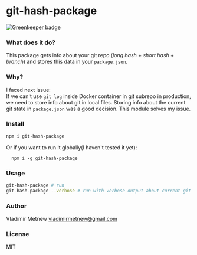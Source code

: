 # git-hash-package

[![Greenkeeper badge](https://badges.greenkeeper.io/Metnew/git-hash-package.svg)](https://greenkeeper.io/)

### What does it do?
This package gets info about your git repo (*long hash* + *short hash* + *branch*) and stores this data in your `package.json`.

### Why?
I faced next issue:  
If we can't use `git log` inside Docker container in git subrepo in production, we need to store info about git in local files. Storing info about the current git state in `package.json` was a good decision.
This module solves my issue.

### Install
```bash
npm i git-hash-package
```

Or if you want to run it globally(I haven't tested it yet):

```
  npm i -g git-hash-package
```

### Usage
```bash
git-hash-package # run
git-hash-package --verbose # run with verbose output about current git state (short + long hashes + branch)
```

### Author
Vladimir Metnew <vladimirmetnew@gmail.com>

### License
MIT
